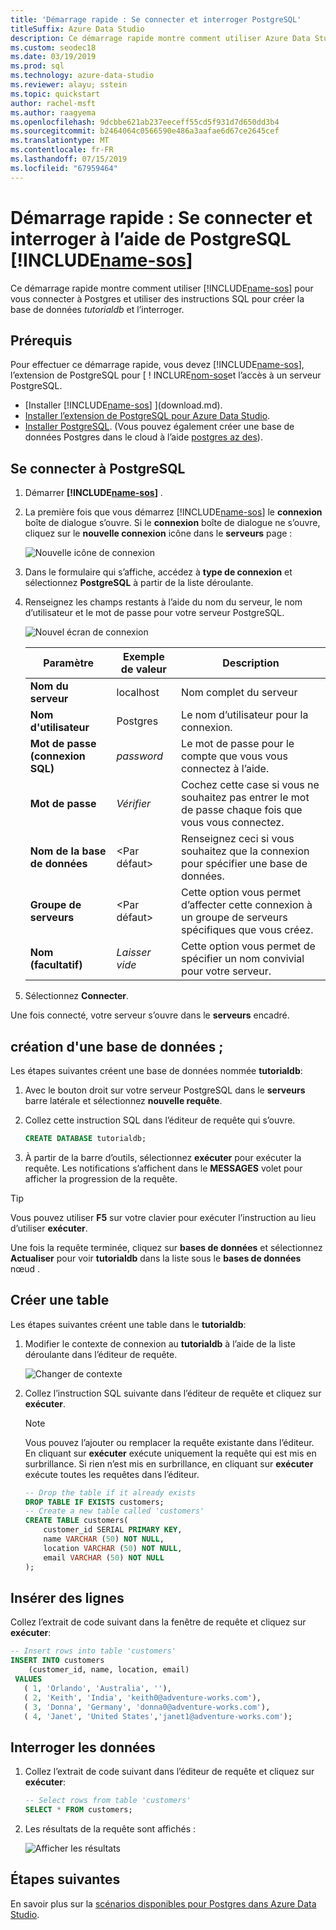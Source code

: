 ```yaml
---
title: 'Démarrage rapide : Se connecter et interroger PostgreSQL'
titleSuffix: Azure Data Studio
description: Ce démarrage rapide montre comment utiliser Azure Data Studio pour vous connecter à PostgreSQL et exécuter une requête
ms.custom: seodec18
ms.date: 03/19/2019
ms.prod: sql
ms.technology: azure-data-studio
ms.reviewer: alayu; sstein
ms.topic: quickstart
author: rachel-msft
ms.author: raagyema
ms.openlocfilehash: 9dcbbe621ab237eeceff55cd5f931d7d650dd3b4
ms.sourcegitcommit: b2464064c0566590e486a3aafae6d67ce2645cef
ms.translationtype: MT
ms.contentlocale: fr-FR
ms.lasthandoff: 07/15/2019
ms.locfileid: "67959464"
---
```

# <a name="quickstart-connect-and-query-postgresql-using-includename-sosincludesname-sos-shortmd"></a>Démarrage rapide : Se connecter et interroger à l’aide de PostgreSQL [!INCLUDE[name-sos](../includes/name-sos-short.md)]
Ce démarrage rapide montre comment utiliser [!INCLUDE[name-sos](../includes/name-sos-short.md)] pour vous connecter à Postgres et utiliser des instructions SQL pour créer la base de données *tutorialdb* et l’interroger.

## <a name="prerequisites"></a>Prérequis

Pour effectuer ce démarrage rapide, vous devez [!INCLUDE[name-sos](../includes/name-sos-short.md)], l’extension de PostgreSQL pour [ ! INCLURE[nom-sos](../includes/name-sos-short.md)et l’accès à un serveur PostgreSQL.

- [Installer [!INCLUDE[name-sos](../includes/name-sos-short.md)] ](download.md).
- [Installer l’extension de PostgreSQL pour Azure Data Studio](postgres-extension.md).
- [Installer PostgreSQL](https://www.postgresql.org/download/). (Vous pouvez également créer une base de données Postgres dans le cloud à l’aide [postgres az des](https://docs.microsoft.com/azure/postgresql/quickstart-create-server-up-azure-cli)). 

## <a name="connect-to-postgresql"></a>Se connecter à PostgreSQL

1. Démarrer **[!INCLUDE[name-sos](../includes/name-sos-short.md)]** .

2. La première fois que vous démarrez [!INCLUDE[name-sos](../includes/name-sos-short.md)] le **connexion** boîte de dialogue s’ouvre. Si le **connexion** boîte de dialogue ne s’ouvre, cliquez sur le **nouvelle connexion** icône dans le **serveurs** page :

   ![Nouvelle icône de connexion](media/quickstart-postgresql/new-connection-icon.png)

3. Dans le formulaire qui s’affiche, accédez à **type de connexion** et sélectionnez **PostgreSQL** à partir de la liste déroulante.


4. Renseignez les champs restants à l’aide du nom du serveur, le nom d’utilisateur et le mot de passe pour votre serveur PostgreSQL. 

   ![Nouvel écran de connexion](media/quickstart-postgresql/new-connection-screen.png)  

   | Paramètre       | Exemple de valeur | Description |
   | ------------ | ------------------ | ------------------------------------------------- | 
   | **Nom du serveur** | localhost | Nom complet du serveur |
   | **Nom d'utilisateur** | Postgres | Le nom d’utilisateur pour la connexion. |
   | **Mot de passe (connexion SQL)** | *password* | Le mot de passe pour le compte que vous vous connectez à l’aide. |
   | **Mot de passe** | *Vérifier* | Cochez cette case si vous ne souhaitez pas entrer le mot de passe chaque fois que vous vous connectez. |
   | **Nom de la base de données** | \<Par défaut\> | Renseignez ceci si vous souhaitez que la connexion pour spécifier une base de données. |
   | **Groupe de serveurs** | \<Par défaut\> | Cette option vous permet d’affecter cette connexion à un groupe de serveurs spécifiques que vous créez. | 
   | **Nom (facultatif)** | *Laisser vide* | Cette option vous permet de spécifier un nom convivial pour votre serveur. | 

5. Sélectionnez **Connecter**. 

Une fois connecté, votre serveur s’ouvre dans le **serveurs** encadré.


## <a name="create-a-database"></a>création d'une base de données ;

Les étapes suivantes créent une base de données nommée **tutorialdb**:

1. Avec le bouton droit sur votre serveur PostgreSQL dans le **serveurs** barre latérale et sélectionnez **nouvelle requête**.

2. Collez cette instruction SQL dans l’éditeur de requête qui s’ouvre.

   ```sql
   CREATE DATABASE tutorialdb;
   ```

3. À partir de la barre d’outils, sélectionnez **exécuter** pour exécuter la requête. Les notifications s’affichent dans le **MESSAGES** volet pour afficher la progression de la requête.

>[!TIP]
> Vous pouvez utiliser **F5** sur votre clavier pour exécuter l’instruction au lieu d’utiliser **exécuter**.

Une fois la requête terminée, cliquez sur **bases de données** et sélectionnez **Actualiser** pour voir **tutorialdb** dans la liste sous le **bases de données** nœud .


## <a name="create-a-table"></a>Créer une table

 Les étapes suivantes créent une table dans le **tutorialdb**:

1. Modifier le contexte de connexion au **tutorialdb** à l’aide de la liste déroulante dans l’éditeur de requête. 

   ![Changer de contexte](media/quickstart-postgresql/change-context.png)

2. Collez l’instruction SQL suivante dans l’éditeur de requête et cliquez sur **exécuter**. 

   > [!NOTE]
   > Vous pouvez l’ajouter ou remplacer la requête existante dans l’éditeur. En cliquant sur **exécuter** exécute uniquement la requête qui est mis en surbrillance. Si rien n’est mis en surbrillance, en cliquant sur **exécuter** exécute toutes les requêtes dans l’éditeur.

   ```sql
   -- Drop the table if it already exists
   DROP TABLE IF EXISTS customers;
   -- Create a new table called 'customers'
   CREATE TABLE customers(
       customer_id SERIAL PRIMARY KEY,
       name VARCHAR (50) NOT NULL,
       location VARCHAR (50) NOT NULL,
       email VARCHAR (50) NOT NULL
   );
   ```

## <a name="insert-rows"></a>Insérer des lignes

Collez l’extrait de code suivant dans la fenêtre de requête et cliquez sur **exécuter**:

   ```sql
   -- Insert rows into table 'customers'
   INSERT INTO customers
       (customer_id, name, location, email)
    VALUES
      ( 1, 'Orlando', 'Australia', ''),
      ( 2, 'Keith', 'India', 'keith0@adventure-works.com'),
      ( 3, 'Donna', 'Germany', 'donna0@adventure-works.com'),
      ( 4, 'Janet', 'United States','janet1@adventure-works.com');
   ```

## <a name="query-the-data"></a>Interroger les données

1. Collez l’extrait de code suivant dans l’éditeur de requête et cliquez sur **exécuter**:
   
   ```sql
   -- Select rows from table 'customers'
   SELECT * FROM customers; 
   ```

2. Les résultats de la requête sont affichés :

   ![Afficher les résultats](media/quickstart-postgresql/view-results.png)

## <a name="next-steps"></a>Étapes suivantes

En savoir plus sur la [scénarios disponibles pour Postgres dans Azure Data Studio](postgres-extension.md). 